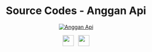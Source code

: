 <div align="center">
 
# Source Codes - Anggan Api
<p align="center">
<a href="#"><img title="Anggan Api" src="https://img.shields.io/badge/Yuda Api-blue?colorA=%23ff0000&colorB=%23017e40&style=for-the-badge"></a>
</p>
<p align='center'>
   <a href="https://wa.me/6285655807787"><img height="30" src="https://c.top4top.io/p_1837yybbf0.jpeg"></a>&nbsp;&nbsp;
   <a href="https://instagram.com/angganofficial"><img height="30" src="https://raw.githubusercontent.com/TobyG74/TobyG74/main/instagram.jpg"></a>
</P>
